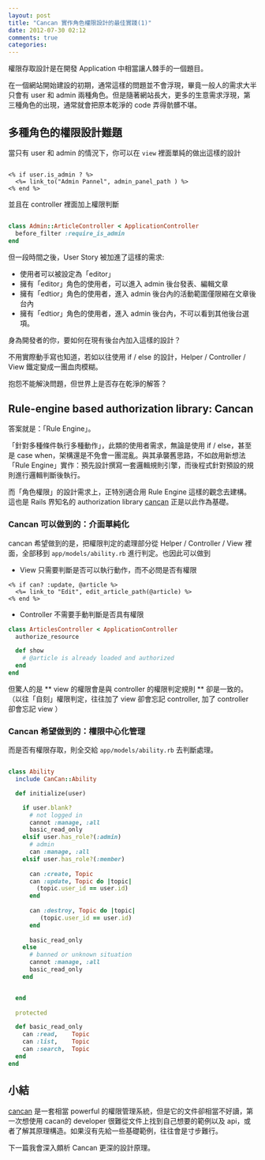 ```yaml
---
layout: post
title: "Cancan 實作角色權限設計的最佳實踐(1)"
date: 2012-07-30 02:12
comments: true
categories: 
---
```


權限存取設計是在開發 Application 中相當讓人棘手的一個題目。

在一個網站開始建設的初期，通常這樣的問題並不會浮現，畢竟一般人的需求大半只會有 user 和 admin 兩種角色。但是隨著網站長大，更多的生意需求浮現，第三種角色的出現，通常就會把原本乾淨的 code 弄得骯髒不堪。


## 多種角色的權限設計難題

當只有 user 和 admin 的情況下，你可以在 `view` 裡面單純的做出這樣的設計

``` erb

<% if user.is_admin ? %>
  <%= link_to("Admin Pannel", admin_panel_path ) %>
<% end %>

```

並且在 controller 裡面加上權限判斷

``` ruby

class Admin::ArticleController < ApplicationController
  before_filter :require_is_admin
end

```

但一段時間之後，User Story 被加進了這樣的需求: 

* 使用者可以被設定為「editor」
* 擁有「editor」角色的使用者，可以進入 admin 後台發表、編輯文章
* 擁有「edtior」角色的使用者，進入 admin 後台內的活動範圍僅限縮在文章後台內
* 擁有「edtior」角色的使用者，進入 admin 後台內，不可以看到其他後台選項。

身為開發者的你，要如何在現有後台內加入這樣的設計？

不用實際動手寫也知道，若如以往使用 if / else 的設計，Helper / Controller / View 鐵定變成一團血肉模糊。

抱怨不能解決問題，但世界上是否存在乾淨的解答？

## Rule-engine based authorization library: Cancan

答案就是：「Rule Engine」。

「針對多種條件執行多種動作」，此類的使用者需求，無論是使用 if / else，甚至是 case when，架構還是不免會一團混亂。與其承襲舊思路，不如啟用新想法「Rule Engine」實作：預先設計撰寫一套邏輯規則引擎，而後程式針對預設的規則進行邏輯判斷後執行。

而「角色權限」的設計需求上，正特別適合用 Rule Engine 這樣的觀念去建構。這也是 Rails 界知名的 authorization library [cancan](https://github.com/ryanb/cancan) 正是以此作為基礎。 

### Cancan 可以做到的：介面單純化

cancan 希望做到的是，把權限判定的處理部分從 Helper / Controller / View 裡面，全部移到 `app/models/ability.rb` 進行判定。也因此可以做到

* View 只需要判斷是否可以執行動作，而不必問是否有權限

``` erb
<% if can? :update, @article %>
  <%= link_to "Edit", edit_article_path(@article) %>
<% end %>
```

* Controller 不需要手動判斷是否具有權限

``` ruby
class ArticlesController < ApplicationController
  authorize_resource

  def show
    # @article is already loaded and authorized
  end
end
```

但驚人的是 ** view 的權限會是與 controller 的權限判定規則 ** 卻是一致的。（以往「自刻」權限判定，往往加了 view 卻會忘記 controller, 加了 controller 卻會忘記 view ）

### Cancan 希望做到的：權限中心化管理

而是否有權限存取，則全交給 `app/models/ability.rb` 去判斷處理。

``` ruby

class Ability
  include CanCan::Ability

  def initialize(user)

    if user.blank?
      # not logged in
      cannot :manage, :all
      basic_read_only
    elsif user.has_role?(:admin)
      # admin
      can :manage, :all
    elsif user.has_role?(:member)
      
      can :create, Topic
      can :update, Topic do |topic|
        (topic.user_id == user.id)
      end
      
      can :destroy, Topic do |topic|
         (topic.user_id == user.id)
      end
      
      basic_read_only
    else
      # banned or unknown situation
      cannot :manage, :all
      basic_read_only
    end


  end
  
  protected

  def basic_read_only
    can :read,    Topic
    can :list,    Topic
    can :search,  Topic    
  end
end

```

## 小結

[cancan](https://github.com/ryanb/cancan) 是一套相當 powerful 的權限管理系統，但是它的文件卻相當不好讀，第一次想使用 cacan的 developer 很難從文件上找到自己想要的範例以及 api，或者了解其原理構造。如果沒有先給一些基礎範例，往往會是寸步難行。

下一篇我會深入頗析 Cancan 更深的設計原理。

